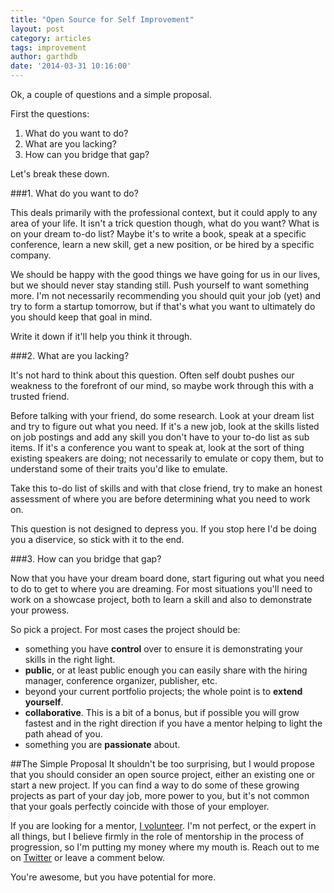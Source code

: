 ```yaml
---
title: "Open Source for Self Improvement"
layout: post
category: articles
tags: improvement
author: garthdb
date: '2014-03-31 10:16:00'
---
```


Ok, a couple of questions and a simple proposal.

First the questions:

1. What do you want to do?
2. What are you lacking?
3. How can you bridge that gap?

Let's break these down.

###1. What do you want to do?

This deals primarily with the professional context, but it could apply to any area of your life.  It isn't a trick question though, what do you want? What is on your dream to-do list? Maybe it's to write a book, speak at a specific conference, learn a new skill, get a new position, or be hired by a specific company.

We should be happy with the good things we have going for us in our lives, but we should never stay standing still. Push yourself to want something more. I'm not necessarily recommending you should quit your job (yet) and try to form a startup tomorrow, but if that's what you want to ultimately do you should keep that goal in mind.

Write it down if it'll help you think it through.

###2. What are you lacking?

It's not hard to think about this question.  Often self doubt pushes our weakness to the forefront of our mind, so maybe work through this with a trusted friend.

Before talking with your friend, do some research. Look at your dream list and try to figure out what you need. If it's a new job, look at the skills listed on job postings and add any skill you don't have to your to-do list as sub items.  If it's a conference you want to speak at, look at the sort of thing existing speakers are doing; not necessarily to emulate or copy them, but to understand some of their traits you'd like to emulate.

Take this to-do list of skills and with that close friend, try to make an honest assessment of where you are before determining what you need to work on.

This question is not designed to depress you. If you stop here I'd be doing you a diservice, so stick with it to the end.

###3. How can you bridge that gap?

Now that you have your dream board done, start figuring out what you need to do to get to where you are dreaming. For most situations you'll need to work on a showcase project, both to learn a skill and also to demonstrate your prowess.

So pick a project. For most cases the project should be:

* something you have **control** over to ensure it is demonstrating your skills in the right light.
* **public**, or at least public enough you can easily share with the hiring manager, conference organizer, publisher, etc.
* beyond your current portfolio projects; the whole point is to **extend yourself**.
* **collaborative**.  This is a bit of a bonus, but if possible you will grow fastest and in the right direction if you have a mentor helping to light the path ahead of you.
* something you are **passionate** about.

##The Simple Proposal
It shouldn't be too surprising, but I would propose that you should consider an open source project, either an existing one or start a new project.  If you can find a way to do some of these growing projects as part of your day job, more power to you, but it's not common that your goals perfectly coincide with those of your employer.

If you are looking for a mentor, [I volunteer](https://38.media.tumblr.com/b3ce9009a678f4cb4a040c959a7a50d7/tumblr_mun46pEkbT1sjav2eo3_500.gif).  I'm not perfect, or the expert in all things, but I believe firmly in the role of mentorship in the process of progression, so I'm putting my money where my mouth is.  Reach out to me on [Twitter](http://www.twitter.com/garthdb) or leave a comment below.

You're awesome, but you have potential for more.
